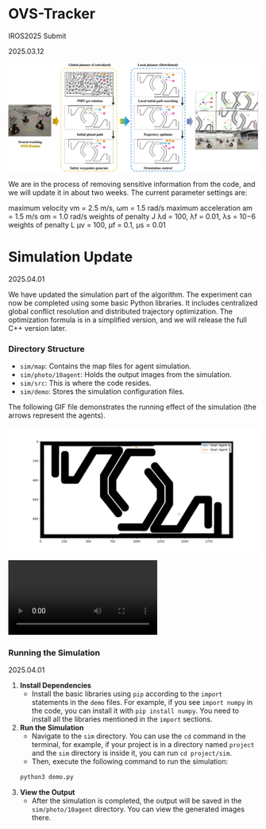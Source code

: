 # OVS-Tracker
IROS2025 Submit

2025.03.12

![introduction](introduction.png)

We are in the process of removing sensitive information from the code, and we will update it in about two weeks. The current parameter settings are:

maximum velocity vm = 2.5 m/s, ωm = 1.5 rad/s
maximum acceleration am = 1.5 m/s
αm = 1.0 rad/s
weights of penalty J λd = 100, λf = 0.01, λs = 10−6
weights of penalty L µv = 100, µf = 0.1, µs = 0.01


# Simulation Update

2025.04.01

We have updated the simulation part of the algorithm. The experiment can now be completed using some basic Python libraries. It includes centralized global conflict resolution and distributed trajectory optimization. The optimization formula is in a simplified version, and we will release the full C++ version later.

### Directory Structure
- `sim/map`: Contains the map files for agent simulation.
- `sim/photo/10agent`: Holds the output images from the simulation.
- `sim/src`: This is where the code resides.
- `sim/demo`: Stores the simulation configuration files.

The following GIF file demonstrates the running effect of the simulation (the arrows represent the agents).

![Simulation Demo](demo.gif)

![Simulation video](sim/photo/agents_animation.avi)

### Running the Simulation

2025.04.01

1. **Install Dependencies**
   - Install the basic libraries using `pip` according to the `import` statements in the `demo` files. For example, if you see `import numpy` in the code, you can install it with `pip install numpy`. You need to install all the libraries mentioned in the `import` sections.
2. **Run the Simulation**
   - Navigate to the `sim` directory. You can use the `cd` command in the terminal, for example, if your project is in a directory named `project` and the `sim` directory is inside it, you can run `cd project/sim`.
   - Then, execute the following command to run the simulation:
   ```bash
   python3 demo.py
   ```
3. **View the Output**
   - After the simulation is completed, the output will be saved in the `sim/photo/10agent` directory. You can view the generated images there.

